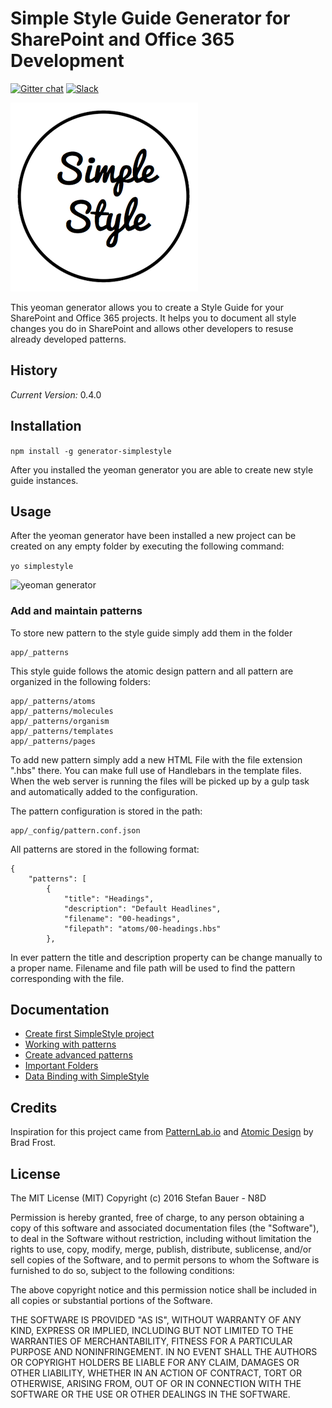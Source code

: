 # Simple Style Guide Generator for SharePoint and Office 365 Development

[![Gitter chat](https://badges.gitter.im/gitterHQ/gitter.png)](https://gitter.im/yosimplestyle/)
[![Slack](https://img.shields.io/badge/slack-join_the_conversation-red.svg)](https://simplestyleteam.slack.com/signup)

![logo][logo]

This yeoman generator allows you to create a Style Guide for your SharePoint and Office 365 projects. It helps you to document all style changes you do in SharePoint and allows other developers to resuse already developed patterns.

## History

*Current Version:*   0.4.0

## Installation


`npm install -g generator-simplestyle`

After you installed the yeoman generator you are able to create new style guide instances.

## Usage
After the yeoman generator have been installed a new project can be created on any empty folder by executing the following command:

`yo simplestyle`

![yeoman generator][yeoman]

### Add and maintain patterns
To store new pattern to the style guide simply add them in the folder

```
app/_patterns
```

This style guide follows the atomic design pattern and all pattern are organized in the following folders:

```
app/_patterns/atoms
app/_patterns/molecules
app/_patterns/organism
app/_patterns/templates
app/_patterns/pages
```

To add new pattern simply add a new HTML File with the file extension ".hbs" there. You can make full use of Handlebars in the template files.
When the web server is running the files will be picked up by a gulp task and automatically added to the configuration.

The pattern configuration is stored in the path:

```
app/_config/pattern.conf.json
```

All patterns are stored in the following format:

```
{
    "patterns": [
        {
            "title": "Headings",
            "description": "Default Headlines",
            "filename": "00-headings",
            "filepath": "atoms/00-headings.hbs"
        },
```

In ever pattern the title and description property can be change manually to a proper name.
Filename and file path will be used to find the pattern corresponding with the file.

## Documentation
* [Create first SimpleStyle project](https://github.com/StfBauer/generator-simplestyle/wiki/Create-first-SimpleStyle-project)
* [Working with patterns](https://github.com/StfBauer/generator-simplestyle/wiki/Working-with-patterns)
* [Create advanced patterns](https://github.com/StfBauer/generator-simplestyle/wiki/Create-advanced-patterns)
* [Important Folders](https://github.com/StfBauer/generator-simplestyle/wiki/Important-Folders)
* [Data Binding with SimpleStyle](https://github.com/StfBauer/generator-simplestyle/wiki/Data-Binding-with-SimpleStyle)

## Credits
Inspiration for this project came from [PatternLab.io](http://patternlab.io) and [Atomic Design](http://bradfrost.com/blog/post/atomic-web-design/) by Brad Frost.

## License

The MIT License (MIT)
Copyright (c) 2016 Stefan Bauer - N8D

Permission is hereby granted, free of charge, to any person obtaining a copy of this software and associated documentation files (the "Software"), to deal in the Software without restriction, including without limitation the rights to use, copy, modify, merge, publish, distribute, sublicense, and/or sell copies of the Software, and to permit persons to whom the Software is furnished to do so, subject to the following conditions:

The above copyright notice and this permission notice shall be included in all copies or substantial portions of the Software.

THE SOFTWARE IS PROVIDED "AS IS", WITHOUT WARRANTY OF ANY KIND, EXPRESS OR IMPLIED, INCLUDING BUT NOT LIMITED TO THE WARRANTIES OF MERCHANTABILITY, FITNESS FOR A PARTICULAR PURPOSE AND NONINFRINGEMENT. IN NO EVENT SHALL THE AUTHORS OR COPYRIGHT HOLDERS BE LIABLE FOR ANY CLAIM, DAMAGES OR OTHER LIABILITY, WHETHER IN AN ACTION OF CONTRACT, TORT OR OTHERWISE, ARISING FROM, OUT OF OR IN CONNECTION WITH THE SOFTWARE OR THE USE OR OTHER DEALINGS IN THE SOFTWARE.


[logo]: https://github.com/StfBauer/SimpleStyle/blob/dev/docs/assets/simple-style.png?raw=true "Simple Style"
[screenshot]: https://github.com/StfBauer/SimpleStyle/blob/dev/docs/assets/screenshot-simple-style.png?raw=true "Screen Shot"
[yeoman]: https://github.com/StfBauer/generator-simplestyle/blob/dev/assets/yeoman-generator-first-run.png?raw=true
